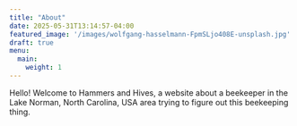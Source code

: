 ```yaml
---
title: "About"
date: 2025-05-31T13:14:57-04:00
featured_image: '/images/wolfgang-hasselmann-FpmSLjo408E-unsplash.jpg'
draft: true
menu:
  main:
    weight: 1
---
```


Hello!  Welcome to Hammers and Hives, a website about a beekeeper in the Lake Norman, North Carolina, USA area trying to figure out this beekeeping thing.